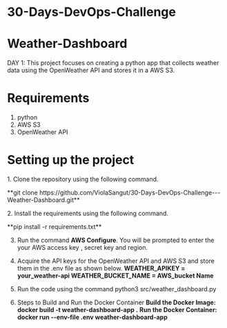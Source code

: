 # 30-Days-DevOps-Challenge
# Weather-Dashboard

DAY 1: This project focuses on creating a python app that collects weather data using the OpenWeather API and stores it in a AWS S3.

# Requirements
1. python
2. AWS S3
3. OpenWeather API

# Setting up the project
<p>1. Clone the repository using the following command.</p>
  <p> **git clone https://github.com/ViolaSangut/30-Days-DevOps-Challenge---Weather-Dashboard.git**</p>
   
<p>2. Install the requirements using the following command.</p>
   <p></p>**pip install -r requirements.txt**</p>
   
3. Run the command  **AWS Configure**. You will be prompted to enter the your AWS access key , secret key and region.
   
4. Acquire the API keys for the OpenWeather API and AWS S3 and store them in the .env file as shown below.
    **WEATHER_APIKEY = your_weather-api
      WEATHER_BUCKET_NAME = AWS_bucket Name**
   
5. Run the code using the command
   python3 src/weather_dashboard.py
  
6. Steps to Build and Run the Docker Container
    **Build the Docker Image: docker build -t weather-dashboard-app .**
    **Run the Docker Container: docker run --env-file .env weather-dashboard-app**

   
